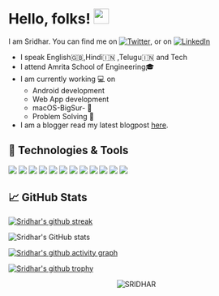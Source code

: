 # Hello, folks! <img src="https://raw.githubusercontent.com/MartinHeinz/MartinHeinz/master/wave.gif" width="30px">

I am Sridhar. You can find me on [![Twitter][1.2]][1], or on [![LinkedIn][3.2]][3]

- I speak English🇬🇧,Hindi🇮🇳 ,Telugu🇮🇳 and Tech
- I attend Amrita School of Engineering🎓
- I am currently working 💻 on
  - Android development
  - Web App development
  - macOS-BigSur- 
  - Problem Solving 🔧
- I am a blogger read my latest blogpost [here][9].

[9]: https://sridharsaikalavalapalli.medium.com/dive-into-metasploit-61309bdda08e

<!-- hello -->

## 🔧 Technologies & Tools
<!-- this is a pure comment. -->
![](https://img.shields.io/badge/OS-macOS-informational?style=flat&logo=apple&logoColor=white&color=2bbc8a)
![](https://img.shields.io/badge/Editor-Android_Studio-informational?style=flat&logo=android-studio&logoColor=white&color=2bbc8a)
![](https://img.shields.io/badge/Editor-IntelliJ-informational?style=flat&logo=intellij-idea&logoColor=white&color=2bbc8a)
![](https://img.shields.io/badge/Editor-vs_code-informational?style=flat&logo=vs-code&logoColor=white&color=2bbc8a)
![](https://img.shields.io/badge/Editor-Atom-informational?style=flat&logo=atom&logoColor=white&color=2bbc8a)
![](https://img.shields.io/badge/Code-Kotlin-informational?style=flat&logo=kotlin&logoColor=white&color=2bbc8a)
![](https://img.shields.io/badge/Code-Python-informational?style=flat&logo=python&logoColor=white&color=2bbc8a)
![](https://img.shields.io/badge/Code-C-informational?style=flat&logo=c&logoColor=white&color=2bbc8a)
![](https://img.shields.io/badge/Code-C++-informational?style=flat&logo=c&logoColor=white&color=2bbc8a)
![](https://img.shields.io/badge/Code-Java-informational?style=flat&logo=java&logoColor=white&color=2bbc8a)
![](https://img.shields.io/badge/Code-JavaScript-informational?style=flat&logo=javascript&logoColor=white&color=2bbc8a)
![](https://img.shields.io/badge/Tools-MySql-informational?style=flat&logo=mysql&logoColor=white&color=2bbc8a)

## &#x1f4c8; GitHub Stats

<!--
<a href="https://github.com/sridhar-5">
  <img align="center" src="https://github-readme-stats.vercel.app/api/top-langs/?username=sridhar-5&theme='chartreuse-dark'&hide=html&title_color=ffffff&text_color=c9cacc&icon_color=2bbc8a&bg_color=1d1f21" />
</a>
fair comment....
-->

[![Sridhar's github streak](https://github-readme-streak-stats.herokuapp.com/?user=sridhar-5&theme=blue-green)](https://github.com/sridhar-5/github-readme-streak-stats)

![Sridhar's GitHub stats](https://github-readme-stats.vercel.app/api?username=sridhar-5&show_icons=true&theme=chartreuse-dark)

[![Sridhar's github activity graph](https://activity-graph.herokuapp.com/graph?username=sridhar-5&theme=react-dark)](https://github.com/sridhar-5)

[![Sridhar's github trophy](https://github-profile-trophy.vercel.app/?username=sridhar-5&row=1)](https://github.com/sridhar-5/github-profile-trophy)

<p align="center"> <img src="https://komarev.com/ghpvc/?username=sridhar-5" alt="SRIDHAR" /> </p>

<!-- icons with padding just an ordinary comment by me-->

[1.1]: http://i.imgur.com/tXSoThF.png
[2.1]: http://i.imgur.com/0o48UoR.png

<!-- icons without padding -->

[1.2]: http://i.imgur.com/wWzX9uB.png "twitter icon without padding"
[2.2]: http://i.imgur.com/9I6NRUm.png "github icon without padding"
[3.2]: https://raw.githubusercontent.com/MartinHeinz/MartinHeinz/master/linkedin-3-16.png "LinkedIn icon without padding"

<!-- links to your social media accounts -->
<!-- just a commment that's it -->

[1]: https://twitter.com/Sridhar__05
[2]: https://github.com/sridhar-5
[3]: https://www.linkedin.com/in/venkatasridharsai-kalavalapalli-ba72a8190/
